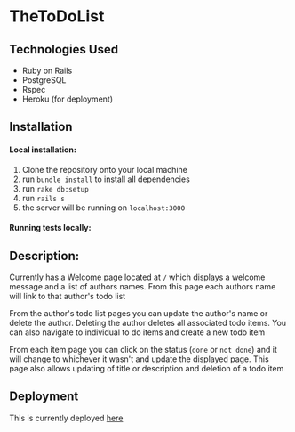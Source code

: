 # TheToDoList

## Technologies Used
* Ruby on Rails
* PostgreSQL
* Rspec
* Heroku (for deployment)

## Installation

#### Local installation:
1. Clone the repository onto your local machine
2. run ```bundle install``` to install all dependencies
3. run ```rake db:setup```
4. run ```rails s```
5. the server will be running on ```localhost:3000```
#### Running tests locally:

## Description:
Currently has a Welcome page located at `/` which displays a welcome message and a list of authors names. From this page each authors name will link to that author's todo list

From the author's todo list pages you can update the author's name or delete the author. Deleting the author deletes all associated todo items. You can also navigate to individual to do items and create a new todo item

From each item page you can click on the status (`done` or `not done`) and it will change to whichever it wasn't and update the displayed page. This page also allows updating of title or description and deletion of a todo item

## Deployment
This is currently deployed [here](https://todos-kansas-271828.herokuapp.com/)